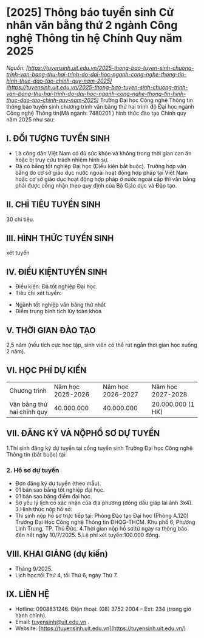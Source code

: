 # [2025] Thông báo tuyển sinh Cử nhân văn bằng thứ 2 ngành Công nghệ Thông tin hệ Chính Quy năm 2025
_Nguồn: [https://tuyensinh.uit.edu.vn/2025-thong-bao-tuyen-sinh-chuong-trinh-van-bang-thu-hai-trinh-do-dai-hoc-nganh-cong-nghe-thong-tin-hinh-thuc-dao-tao-chinh-quy-nam-2025](https://tuyensinh.uit.edu.vn/2025-thong-bao-tuyen-sinh-chuong-trinh-van-bang-thu-hai-trinh-do-dai-hoc-nganh-cong-nghe-thong-tin-hinh-thuc-dao-tao-chinh-quy-nam-2025)_
Trường Đại học Công nghệ Thông tin thông báo tuyển sinh chương trình văn bằng thứ hai trình độ Đại học ngành Công nghệ Thông tin(Mã ngành: 7480201 ) hình thức đào tạo Chính quy năm 2025 như sau:
## I. ĐỐI TƯỢNG TUYỂN SINH
- Là công dân Việt Nam có đủ sức khỏe và không trong thời gian can án hoặc bị truy cứu trách nhiệm hình sự.
- Đã có bằng tốt nghiệp Đại học (Điều kiện bắt buộc). Trường hợp văn bằng do cơ sở giáo dục nước ngoài hoạt động hợp pháp tại Việt Nam hoặc cơ sở giáo dục hoạt động hợp pháp ở nước ngoài cấp thì văn bằng phải được công nhận theo quy định của Bộ Giáo dục và Đào tạo.
## II. CHỈ TIÊU TUYỂN SINH
30 chỉ tiêu.
## III. HÌNH THỨC TUYỂN SINH
xét tuyển
## IV. ĐIỀU KIỆNTUYỂN SINH
- Điều kiện: Đã tốt nghiệp Đại học.
- Tiêu chí xét tuyển:
+ Ngành tốt nghiệp văn bằng thứ nhất
+ Điểm trung bình tích lũy toàn khóa
## V. THỜI GIAN ĐÀO TẠO
2,5 năm (nếu tích cực học tập, sinh viên có thể rút ngắn thời gian học xuống 2 năm).
## VI. HỌC PHÍ DỰ KIẾN
|  |  |  |  |
| --- | --- | --- | --- |
| Chương trình | Năm học  2025-2026 | Năm học  2026-2027 | Năm học  2027-2028 |
| Văn bằng thứ hai chính quy | 40.000.000 | 40.000.000 | 20.000.000  (1 HK) |
## VII. ĐĂNG KÝ VÀ NỘPHỒ SƠ DỰ TUYỂN
1.Thí sinh đăng ký dự tuyển tại cổng tuyển sinh Trường Đại học Công nghệ Thông tin (bắt buộc) tại: 
### 2. Hồ sơ dự tuyển
- Đơn đăng ký dự tuyển (theo mẫu).
- 01 bản sao bằng tốt nghiệp đại học.
- 01 bản sao bảng điểm đại học.
- Sơ yếu lý lịch có xác nhận của địa phương (đóng dấu giáp lai ảnh 3x4).
3.Hình thức nộp hồ sơ:
- Thí sinh nộp hồ sơ trực tiếp tại: Phòng Đào tạo Đại học  (Phòng A.120)  Trường Đại Học Công nghệ Thông tin ĐHQG-THCM. Khu phố 6, Phường Linh Trung, TP. Thủ Đức.
4.Thời gian nộp hồ sơ:từ ngày ra thông báo đến hết ngày 10/7/2025.
5.Lệ phí xét tuyển:100.000 đồng.
## VIII. KHAI GIẢNG (dự kiến)
- Tháng 9/2025.
- Lịch học:tối Thứ 4, tối Thứ 6, ngày Thứ 7.
## IX. LIÊN HỆ
- Hotline: 0908831246. Điện thoại: (08) 3752 2004 – Ext: 234 (trong giờ hành chính).
- Email:  [tuyensinh@uit.edu.vn](mailto:tuyensinh@uit.edu.vn)  .
- Website:  [https://tuyensinh.uit.edu.vn](https://tuyensinh.uit.edu.vn/)